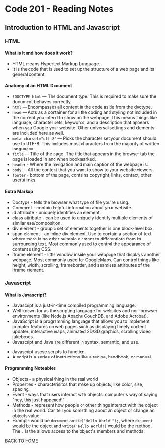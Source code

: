 # Code 201 - Reading Notes
## Introduction to HTML and Javascript
### HTML
#### What is it and how does it work?
- HTML means Hypertext Markup Language.
- It is the code that is used to set up the structure of a web page and its general content.
#### Anatomy of an HTML Document
- `!DOCTYPE html` — The document type. This is required to make sure the document behaves correctly.
- `html` — Encompasses all content in the code aside from the doctype.
- `head` — Acts as a container for all the coding and styling not included in the content you intend to show on the webpage. This means things like language, character sets, keywords, and a description that appears when you Google your website. Other universal settings and elements are included here as well.
- `meta charset="utf-8"` — Picks the character set your document should use to UTF-8. This includes most characters from the majority of written languages.
- `title` — Title of the page. The title that appears in the browser tab the page is loaded in and when bookmarked.
- `header` - Where the navigation and main caption of the webpage is.
- `body` — All the content that you want to show to your website viewers.
- `footer` - bottom of the page, contains copyright, links, contact, other useful links.

#### Extra Markup 
<!-- Used book "HTML and CSS" by Jon Duckett pgs. 177 - 191 for these definitions -->
- Doctype - tells the browser what type of file you're using.
- Comment - contain helpful information about your website.
- id attribute - uniquely identifies an element.
- class attribute - can be used to uniquely identify multiple elements of simliar use/composition.
- div element - group a set of elements together in one block-level box.
- span element - an inline div element. Use to contain a section of text where there is no other suitable element to differentiate from its surrounding text. Most commonly used to control the appearance of content using CSS.
- iframe element - little window inside your webpage that displays another webpage. Most commonly used for GoogleMaps. Can control things like height, width, scrolling, frameborder, and seamless attirbutes of the iframe element.

### Javascript
#### What is Javascript?
- Javascript is a just-in-time compiled programming language.
- Well known for as the scripting language for websites and non-browser environments (like Node.js Apache CouchDB, and Adobe Acrobat).
- JavaScript is a programming language that allows you to implement complex features on web pages such as displaying timely content updates, interactive maps, animated 2D/3D graphics, scrolling video jukeboxes.
- Javascript and Java are different in syntax, semantic, and use.
<!-- obtained the information below this comment from "Javascript and JQuery" by Jon Duckett -->
- Javascript usese scripts to function.
- A script is a series of instructions like a recipe, handbook, or manual.

#### Programming Noteables
- Objects - a physical thing in the real world
- Properties - characterisitcs that make up objects, like color, size, spacing.
- Event - ways that users interact with objects. computer's way of saying "hey, this just happened!"
- Methods - represent how people or other things interact with the object in the real world. Can tell you something about an object or change an objects value.
- Example would be `document.write('Hello World!");`, where `document` would be the object and `write('Hello World!)` would be the method. The `.` is the allows access to the object's members and methods.

[BACK TO HOME](https://hkimbrough22.github.io/reading-notes/)